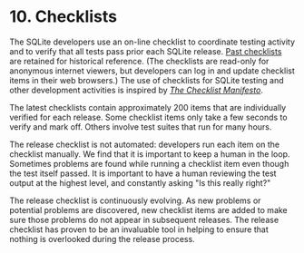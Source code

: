# 10\. Checklists


The SQLite developers use an on\-line checklist to coordinate testing
activity and to verify that all tests pass prior each SQLite release.
[Past checklists](https://www.sqlite.org/checklists/index.html)
are retained for historical reference.
(The checklists are read\-only for anonymous internet viewers, but
developers can log in and update checklist items in their web
browsers.)
The use of checklists for SQLite testing and other development activities
is inspired by *[The Checklist Manifesto](http://atulgawande.com/book/the-checklist-manifesto/)*.


The latest checklists contain approximately 200 items that are
individually verified for each release. Some checklist items only take
a few seconds to verify and mark off. Others involve test suites
that run for many hours.


The release checklist is not automated: developers run each item on
the checklist manually. We find that it is important to keep a human in
the loop. Sometimes problems are found while running a checklist item
even though the test itself passed. It is important to have a human
reviewing the test output at the highest level, and constantly asking
"Is this really right?"


The release checklist is continuously evolving. As new problems or
potential problems are discovered, new checklist items are added to
make sure those problems do not appear in subsequent releases. The
release checklist has proven to be an invaluable tool in helping to
ensure that nothing is overlooked during the release process.



